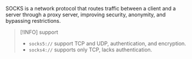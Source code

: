 SOCKS is a network protocol that routes traffic between a client and a server through a proxy server, improving security, anonymity, and bypassing restrictions.

> [!INFO] support
> - `socks5://` support TCP and UDP, authentication, and encryption.
> - `socks4://` supports only TCP, lacks authentication.